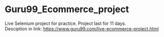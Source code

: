 # Guru99_Ecommerce_project  
Live Selenium project for practice. 
Project last for 11 days.  
Desciption in link: https://www.guru99.com/live-ecommerce-project.html
